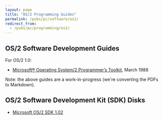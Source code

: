 ```yaml
---
layout: page
title: "OS/2 Programming Guides"
permalink: /pubs/pc/software/os2/
redirect_from:
  - /pubs/pc/programming/os2/
---
```


OS/2 Software Development Guides
---

For OS/2 1.0:

* [Microsoft® Operating System/2 Programmer’s Toolkit](/pubs/pc/software/os2/microsoft/ptk10/), March 1988

Note: the above guides are a work-in-progress (we're converting the PDFs to Markdown).

OS/2 Software Development Kit (SDK) Disks
---

* [Microsoft OS/2 SDK 1.02](/disks/pc/tools/microsoft/os2/sdk/1.02/)

